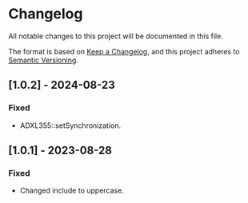 # Changelog
All notable changes to this project will be documented in this file.

The format is based on [Keep a Changelog](https://keepachangelog.com/en/1.0.0/),
and this project adheres to [Semantic Versioning](https://semver.org/spec/v2.0.0.html).

## [1.0.2] - 2024-08-23
### Fixed
- ADXL355::setSynchronization.

## [1.0.1] - 2023-08-28
### Fixed
- Changed include to uppercase.